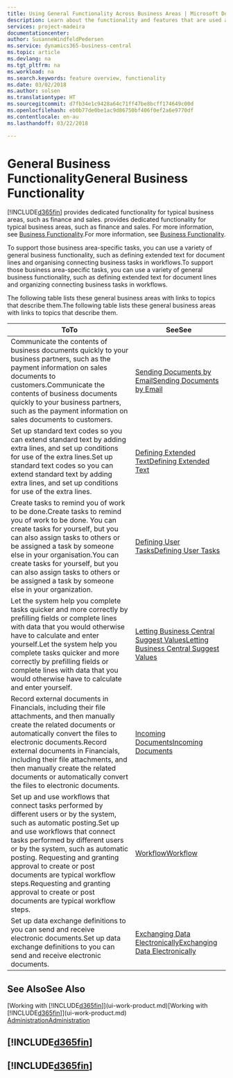 ```yaml
---
title: Using General Functionality Across Business Areas | Microsoft Docs
description: Learn about the functionality and features that are used across business areas in Business Central .
services: project-madeira
documentationcenter: 
author: SusanneWindfeldPedersen
ms.service: dynamics365-business-central
ms.topic: article
ms.devlang: na
ms.tgt_pltfrm: na
ms.workload: na
ms.search.keywords: feature overview, functionality
ms.date: 03/02/2018
ms.author: solsen
ms.translationtype: HT
ms.sourcegitcommit: d7fb34e1c9428a64c71ff47be8bcff174649c00d
ms.openlocfilehash: eb0b77de0be1ac9d86750bf406f0ef2a6e9770df
ms.contentlocale: en-au
ms.lasthandoff: 03/22/2018

---
```

# <a name="general-business-functionality"></a><span data-ttu-id="54ef8-103">General Business Functionality</span><span class="sxs-lookup"><span data-stu-id="54ef8-103">General Business Functionality</span></span>
[!INCLUDE[d365fin](includes/d365fin_md.md)]<span data-ttu-id="54ef8-104"> provides dedicated functionality for typical business areas, such as finance and sales.</span><span class="sxs-lookup"><span data-stu-id="54ef8-104"> provides dedicated functionality for typical business areas, such as finance and sales.</span></span> <span data-ttu-id="54ef8-105">For more information, see [Business Functionality](across-business-functionality.md).</span><span class="sxs-lookup"><span data-stu-id="54ef8-105">For more information, see [Business Functionality](across-business-functionality.md).</span></span>

<span data-ttu-id="54ef8-106">To support those business area-specific tasks, you can use a variety of general business functionality, such as defining extended text for document lines and organising connecting business tasks in workflows.</span><span class="sxs-lookup"><span data-stu-id="54ef8-106">To support those business area-specific tasks, you can use a variety of general business functionality, such as defining extended text for document lines and organizing connecting business tasks in workflows.</span></span>

<span data-ttu-id="54ef8-107">The following table lists these general business areas with links to topics that describe them.</span><span class="sxs-lookup"><span data-stu-id="54ef8-107">The following table lists these general business areas with links to topics that describe them.</span></span>

| <span data-ttu-id="54ef8-108">To</span><span class="sxs-lookup"><span data-stu-id="54ef8-108">To</span></span> | <span data-ttu-id="54ef8-109">See</span><span class="sxs-lookup"><span data-stu-id="54ef8-109">See</span></span> |
| --- | --- |
| <span data-ttu-id="54ef8-110">Communicate the contents of business documents quickly to your business partners, such as the payment information on sales documents to customers.</span><span class="sxs-lookup"><span data-stu-id="54ef8-110">Communicate the contents of business documents quickly to your business partners, such as the payment information on sales documents to customers.</span></span> |[<span data-ttu-id="54ef8-111">Sending Documents by Email</span><span class="sxs-lookup"><span data-stu-id="54ef8-111">Sending Documents by Email</span></span>](ui-how-send-documents-email.md) |
| <span data-ttu-id="54ef8-112">Set up standard text codes so you can extend standard text by adding extra lines, and set up conditions for use of the extra lines.</span><span class="sxs-lookup"><span data-stu-id="54ef8-112">Set up standard text codes so you can extend standard text by adding extra lines, and set up conditions for use of the extra lines.</span></span> |[<span data-ttu-id="54ef8-113">Defining Extended Text</span><span class="sxs-lookup"><span data-stu-id="54ef8-113">Defining Extended Text</span></span>](ui-how-define-ext-text.md) |
|<span data-ttu-id="54ef8-114">Create tasks to remind you of work to be done.</span><span class="sxs-lookup"><span data-stu-id="54ef8-114">Create tasks to remind you of work to be done.</span></span> <span data-ttu-id="54ef8-115">You can create tasks for yourself, but you can also assign tasks to others or be assigned a task by someone else in your organisation.</span><span class="sxs-lookup"><span data-stu-id="54ef8-115">You can create tasks for yourself, but you can also assign tasks to others or be assigned a task by someone else in your organization.</span></span>|[<span data-ttu-id="54ef8-116">Defining User Tasks</span><span class="sxs-lookup"><span data-stu-id="54ef8-116">Defining User Tasks</span></span>](across-user-tasks.md)|
|<span data-ttu-id="54ef8-117">Let the system help you complete tasks quicker and more correctly by prefilling fields or complete lines with data that you would otherwise have to calculate and enter yourself.</span><span class="sxs-lookup"><span data-stu-id="54ef8-117">Let the system help you complete tasks quicker and more correctly by prefilling fields or complete lines with data that you would otherwise have to calculate and enter yourself.</span></span>|[<span data-ttu-id="54ef8-118">Letting Business Central Suggest Values</span><span class="sxs-lookup"><span data-stu-id="54ef8-118">Letting Business Central Suggest Values</span></span>](ui-let-system-suggest-values.md)|
|<span data-ttu-id="54ef8-119">Record external documents in Financials, including their file attachments, and then manually create the related documents or automatically convert the files to electronic documents.</span><span class="sxs-lookup"><span data-stu-id="54ef8-119">Record external documents in Financials, including their file attachments, and then manually create the related documents or automatically convert the files to electronic documents.</span></span>|[<span data-ttu-id="54ef8-120">Incoming Documents</span><span class="sxs-lookup"><span data-stu-id="54ef8-120">Incoming Documents</span></span>](across-income-documents.md)|
|<span data-ttu-id="54ef8-121">Set up and use workflows that connect tasks performed by different users or by the system, such as automatic posting.</span><span class="sxs-lookup"><span data-stu-id="54ef8-121">Set up and use workflows that connect tasks performed by different users or by the system, such as automatic posting.</span></span> <span data-ttu-id="54ef8-122">Requesting and granting approval to create or post documents are typical workflow steps.</span><span class="sxs-lookup"><span data-stu-id="54ef8-122">Requesting and granting approval to create or post documents are typical workflow steps.</span></span>|[<span data-ttu-id="54ef8-123">Workflow</span><span class="sxs-lookup"><span data-stu-id="54ef8-123">Workflow</span></span>](across-workflow.md)|
| <span data-ttu-id="54ef8-124">Set up data exchange definitions to you can send and receive electronic documents.</span><span class="sxs-lookup"><span data-stu-id="54ef8-124">Set up data exchange definitions to you can send and receive electronic documents.</span></span> |[<span data-ttu-id="54ef8-125">Exchanging Data Electronically</span><span class="sxs-lookup"><span data-stu-id="54ef8-125">Exchanging Data Electronically</span></span>](across-data-exchange.md) |

## <a name="see-also"></a><span data-ttu-id="54ef8-126">See Also</span><span class="sxs-lookup"><span data-stu-id="54ef8-126">See Also</span></span>
<span data-ttu-id="54ef8-127">[Working with [!INCLUDE[d365fin](includes/d365fin_md.md)]](ui-work-product.md)</span><span class="sxs-lookup"><span data-stu-id="54ef8-127">[Working with [!INCLUDE[d365fin](includes/d365fin_md.md)]](ui-work-product.md)</span></span>  
[<span data-ttu-id="54ef8-128">Administration</span><span class="sxs-lookup"><span data-stu-id="54ef8-128">Administration</span></span>](admin-setup-and-administration.md)

## [!INCLUDE[d365fin](includes/free_trial_md.md)]  
## [!INCLUDE[d365fin](includes/training_link_md.md)]

